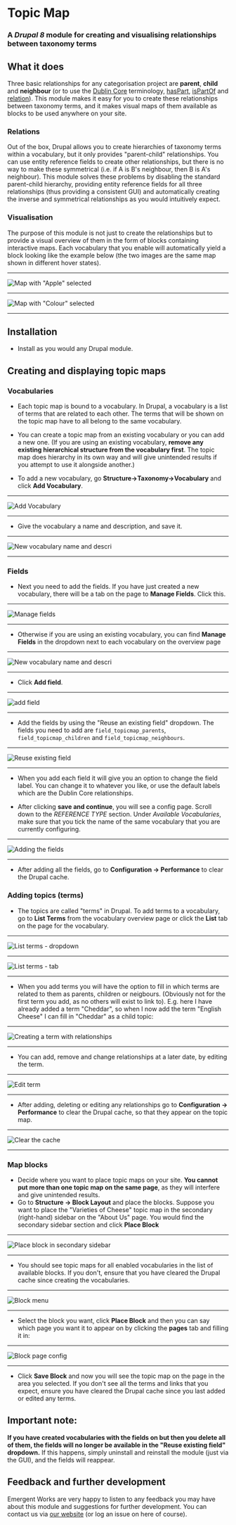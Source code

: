 # Topic Map
### A *Drupal 8* module for creating and visualising relationships between taxonomy terms
## What it does
Three basic relationships for any categorisation project are **parent**, **child** and **neighbour** (or to use the [Dublin Core](https://en.wikipedia.org/wiki/Dublin_Core) terminology, [hasPart](http://dublincore.org/documents/2008/01/14/dcmi-terms/#terms-hasPart), [isPartOf](http://dublincore.org/documents/2008/01/14/dcmi-terms/#terms-isPartOf) and [relation](http://dublincore.org/documents/2008/01/14/dcmi-terms/#terms-relation)).
This module makes it easy for you to create these relationships between taxonomy terms, and it makes visual maps of them available as blocks to be used anywhere on your site.
### Relations
Out of the box, Drupal allows you to create hierarchies of taxonomy terms within a vocabulary, but it only provides "parent-child" relationships. You can use entity reference fields to create other relationships, but there is no way to make these symmetrical (i.e. if A is B's neighbour, then B is A's neighbour). 
This module solves these problems by disabling the standard parent-child hierarchy, providing entity reference fields for all three relationships (thus providing a consistent GUI) and automatically creating the inverse and symmetrical relationships as you would intuitively expect.
### Visualisation
The purpose of this module is not just to create the relationships but to provide a visual overview of them in the form of blocks containing interactive maps. Each vocabulary that you enable will automatically yield a block looking like the example below (the two images are the same map shown in different hover states).
____
![Map with "Apple" selected](https://github.com/hoegrammer/topic_map/blob/master/docs/apple.png)
____
![Map with "Colour" selected](https://github.com/hoegrammer/topic_map/blob/master/docs/colour.png)
____
## Installation
* Install as you would any Drupal module.

## Creating and displaying topic maps
### Vocabularies
* Each topic map is bound to a vocabulary. In Drupal, a vocabulary is a list of terms that are related to each other. The terms that will be shown on the topic map have to all belong to the same vocabulary.
* You can create a topic map from an existing vocabulary or you can add a new one. (If you are using an existing vocabulary, **remove any existing hierarchical structure from the vocabulary first**. The topic map does hierarchy in its own way and will give unintended results if you attempt to use it alongside another.)

* To add a new vocabulary, go **Structure->Taxonomy->Vocabulary** and click **Add Vocabulary**. 
____

![Add Vocabulary](https://github.com/hoegrammer/topic_map/blob/master/docs/addvocab.png)
____

* Give the vocabulary a name and description, and save it.
____

![New vocabulary name and descri](https://github.com/hoegrammer/topic_map/blob/master/docs/cheese.png)
____


### Fields


* Next you need to add the fields. If you have just created a new vocabulary, there will be a tab on the page to **Manage Fields**. Click this. 
____

![Manage fields](https://github.com/hoegrammer/topic_map/blob/master/docs/managefields1.png)
____

* Otherwise if you are using an existing vocabulary, you can find **Manage Fields** in the dropdown next to each vocabulary on the overview page
____

![New vocabulary name and descri](https://github.com/hoegrammer/topic_map/blob/master/docs/managedropdown.png)
____

* Click **Add field**.
____

![add field](https://github.com/hoegrammer/topic_map/blob/master/docs/addfield.png)
____


* Add the fields by using the "Reuse an existing field" dropdown. The fields you need to add are `field_topicmap_parents`, `field_topicmap_children` and `field_topicmap_neighbours`.

____

![Reuse existing field](https://github.com/hoegrammer/topic_map/blob/master/docs/reuse.png)

____



* When you add each field it will give you an option to change the field label. You can change it to whatever you like, or use the default labels which are the Dublin Core relationships.

* After clicking **save and continue**, you will see a config page. Scroll down to the *REFERENCE TYPE* section. Under *Available Vocabularies*, make sure that you tick the name of the same vocabulary that you are currently configuring.

____


![Adding the fields](https://github.com/hoegrammer/topic_map/blob/master/docs/reftype.png)

____


* After adding all the fields, go to **Configuration -> Performance** to clear the Drupal cache. 

### Adding topics (terms)
* The topics are called "terms" in Drupal. To add terms to a vocabulary, go to **List Terms** from the vocabulary overview page or click the **List** tab on the page for the vocabulary.

____

![List terms - dropdown](https://github.com/hoegrammer/topic_map/blob/master/docs/listdropdown.png)

____

![List terms - tab](https://github.com/hoegrammer/topic_map/blob/master/docs/list.png)

____


* When you add terms you will have the option to fill in which terms are related to them as parents, children or neigbours. (Obviously not for the first term you add, as no others will exist to link to). E.g. here I have already added a term "Cheddar", so when I now add the term "English Cheese" I can fill in "Cheddar" as a child topic:

____


![Creating a term with relationships](https://github.com/hoegrammer/topic_map/blob/master/docs/cheddar.png)

____


* You can add, remove and change relationships at a later date, by editing the term.
____


![Edit term](https://github.com/hoegrammer/topic_map/blob/master/docs/editterm.png)

____


* After adding, deleting or editing any relationships go to **Configuration -> Performance** to clear the Drupal cache, so that they appear on the topic map.

____


![Clear the cache](https://github.com/hoegrammer/topic_map/blob/master/docs/cache.png)

____


### Map blocks
* Decide where you want to place topic maps on your site. **You cannot put more than one topic map on the same page**, as they will interfere and give unintended results. 
* Go to **Structure -> Block Layout** and place the blocks. Suppose you want to place the "Varieties of Cheese" topic map in the secondary (right-hand) sidebar on the "About Us" page. You would find the secondary sidebar section and click **Place Block**

____


![Place block in secondary sidebar](https://github.com/hoegrammer/topic_map/blob/master/docs/secondary1.png)


____


* You should see topic maps for all enabled vocabularies in the list of available blocks. If you don't, ensure that you have cleared the Drupal cache since creating the vocabularies.

____


![Block menu](https://github.com/hoegrammer/topic_map/blob/master/docs/blockmenu1.png)

____


* Select the block you want, click **Place Block** and then you can say which page you want it to appear on by clicking the **pages** tab and filling it in:

____


![Block page config](https://github.com/hoegrammer/topic_map/blob/master/docs/pages.png)

____


* Click **Save Block** and now you will see the topic map on the page in the area you selected. If you don't see all the terms and links that you expect, ensure you have cleared the Drupal cache since you last added or edited any terms.

## Important note:
**If you have created vocabularies with the fields on but then you delete all of them, the fields will no longer be available in the "Reuse existing field" dropdown.** If this happens, simply uninstall and reinstall the module (just via the GUI), and the fields will reappear.

## Feedback and further development
Emergent Works are very happy to listen to any feedback you may have about this module and suggestions for further development. You can contact us via [our website](https://www.emergentworks.net/) (or log an issue on here of course).
